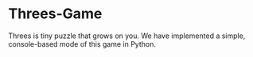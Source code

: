 # Threes-Game
Threes is tiny puzzle that grows on you. We have implemented a simple, console-based mode of this game in Python.
